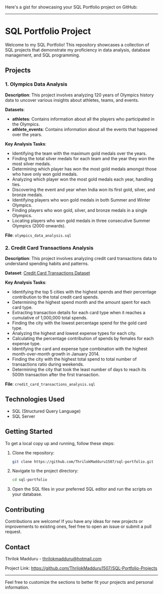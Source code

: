 Here's a gist for showcasing your SQL Portfolio project on GitHub:

---

# SQL Portfolio Project

Welcome to my SQL Portfolio! This repository showcases a collection of SQL projects that demonstrate my proficiency in data analysis, database management, and SQL programming.

## Projects

### 1. Olympics Data Analysis

**Description**: This project involves analyzing 120 years of Olympics history data to uncover various insights about athletes, teams, and events.

**Datasets**:
- **athletes**: Contains information about all the players who participated in the Olympics.
- **athlete_events**: Contains information about all the events that happened over the years.

**Key Analysis Tasks**:
- Identifying the team with the maximum gold medals over the years.
- Finding the total silver medals for each team and the year they won the most silver medals.
- Determining which player has won the most gold medals amongst those who have only won gold medals.
- Analyzing which player won the most gold medals each year, handling ties.
- Discovering the event and year when India won its first gold, silver, and bronze medals.
- Identifying players who won gold medals in both Summer and Winter Olympics.
- Finding players who won gold, silver, and bronze medals in a single Olympics.
- Locating players who won gold medals in three consecutive Summer Olympics (2000 onwards).

**File**: `olympics_data_analysis.sql`

### 2. Credit Card Transactions Analysis

**Description**: This project involves analyzing credit card transactions data to understand spending habits and patterns.

**Dataset**: [Credit Card Transactions Dataset](https://www.kaggle.com/datasets/thedevastator/analyzing-credit-card-spending-habits-in-india)

**Key Analysis Tasks**:
- Identifying the top 5 cities with the highest spends and their percentage contribution to the total credit card spends.
- Determining the highest spend month and the amount spent for each card type.
- Extracting transaction details for each card type when it reaches a cumulative of 1,000,000 total spends.
- Finding the city with the lowest percentage spend for the gold card type.
- Analyzing the highest and lowest expense types for each city.
- Calculating the percentage contribution of spends by females for each expense type.
- Identifying the card and expense type combination with the highest month-over-month growth in January 2014.
- Finding the city with the highest total spend to total number of transactions ratio during weekends.
- Determining the city that took the least number of days to reach its 500th transaction after the first transaction.

**File**: `credit_card_transactions_analysis.sql`

## Technologies Used

- SQL (Structured Query Language)
- SQL Server

## Getting Started

To get a local copy up and running, follow these steps:

1. Clone the repository:
   ```sh
   git clone https://github.com/ThrilokMadduru1507/sql-portfolio.git
   ```
2. Navigate to the project directory:
   ```sh
   cd sql-portfolio
   ```
3. Open the SQL files in your preferred SQL editor and run the scripts on your database.

## Contributing

Contributions are welcome! If you have any ideas for new projects or improvements to existing ones, feel free to open an issue or submit a pull request.

## Contact

Thrilok Madduru - thrilokmadduru@hotmail.com

Project Link: https://github.com/ThrilokMadduru1507/SQL-Portfolio-Projects

---

Feel free to customize the sections to better fit your projects and personal information.
